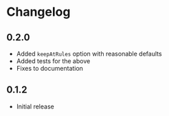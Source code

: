 # Changelog

## 0.2.0

- Added `keepAtRules` option with reasonable defaults
- Added tests for the above
- Fixes to documentation

## 0.1.2

- Initial release
